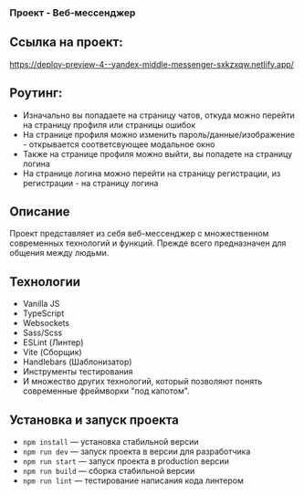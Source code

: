 ### Проект - Веб-мессенджер

## Ссылка на проект:
https://deploy-preview-4--yandex-middle-messenger-sxkzxqw.netlify.app/

## Роутинг:
* Изначально вы попадаете на страницу чатов, откуда можно перейти на страницу профиля или страницы ошибок
* На странице профиля можно изменить пароль/данные/изображение - открывается соответсвующее модальное окно
* Также на странице профиля можно выйти, вы попадете на страницу логина
* На странице логина можно перейти на страницу регистрации, из регистрации - на страницу логина

## Описание

Проект представляет из себя веб-мессенджер с множественном современных технологий и функций. Прежде всего предназначен для общения между людьми.

## Технологии
* Vanilla JS
* TypeScript
* Websockets
* Sass/Scss
* ESLint (Линтер)
* Vite (Сборщик)
* Handlebars (Шаблонизатор)
* Инструменты тестирования
* И множество других технологий, который позволяют понять современные фреймворки "под капотом".

## Установка и запуск проекта

- `npm install` — установка стабильной версии
- `npm run dev` — запуск проекта в версии для разработчика
- `npm run start` — запуск проекта в production версии
- `npm run build` — сборка стабильной версии
- `npm run lint` — тестирование написания кода линтером
